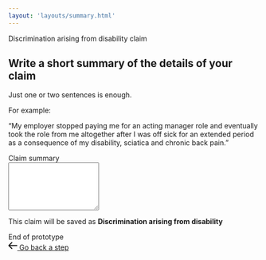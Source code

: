 ```yaml
---
layout: 'layouts/summary.html'
---
```


<section class="Card">
  <div class="Card-segment">
    <div class="u-fs--1 u-case--upper u-margin-b-e--lg">
      Discrimination arising from disability claim
    </div>
    <h1 class="Card-heading">
      Write a short summary of the details of your claim
    </h1>
    <div class="Card-lede">
      <p>Just one or two sentences is enough.</p>
      <p>For example:</p>
      <p>
        “My employer stopped paying me for an acting manager role and eventually took the role from me altogether after I was off sick for an extended period as a consequence of my disability, sciatica and chronic back pain.”
      </p>
    </div>
    <form class="Form" action="claim.html" id="summary-form">
      <div class="Field">
        <div class="Field-legend">
          <label for="direct-age-discrim-summary" class="Label"
            >Claim summary</label
          >
        </div>
        <div class="Field-inputs">
          <textarea
            name="direct-age-discrim-summary"
            id="direct-age-discrim-summary"
            rows="6"
            class="Input"
          ></textarea>
        </div>
      </div>
    </form>
    <p class="u-margin-b-s--lg">
      This claim will be saved as <b>Discrimination arising from disability</b>
    </p>
  </div>
  <div class="Card-segment">
    <div class="Notice">
      End of prototype
    </div>
    <div class="ButtonGroup">
      <a href="../" class="Button Button--ghost">
        <svg
          class="Icon"
          fill="none"
          xmlns="http://www.w3.org/2000/svg"
          viewBox="0 0 18 18"
          height="18"
          width="18"
        >
          <path
            d="M17 9H1m0 0 6-6M1 9l6 6"
            stroke="currentColor"
            stroke-linecap="round"
            stroke-linejoin="round"
            stroke-width="2"
          />
        </svg>
        <span class="Button-label"> Go back a step </span>
      </a>
    </div>
  </div>
</section>
